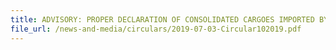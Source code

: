 ```yaml
---
title: ADVISORY: PROPER DECLARATION OF CONSOLIDATED CARGOES IMPORTED BY LAND FOR SUBSEQUENT RE-EXPORT BY SEA/AIR FREIGHT OR RELEASE INTO CUSTOMS TERRITORY 
file_url: /news-and-media/circulars/2019-07-03-Circular102019.pdf
---
```

